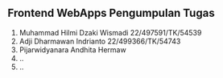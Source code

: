 ## Frontend WebApps Pengumpulan Tugas 

1. Muhammad Hilmi Dzaki Wismadi 22/497591/TK/54539
2. Adji Dharmawan Indrianto 22/499366/TK/54743
3. Pijarwidyanara Andhita Hermaw
4. ..
5. ..
